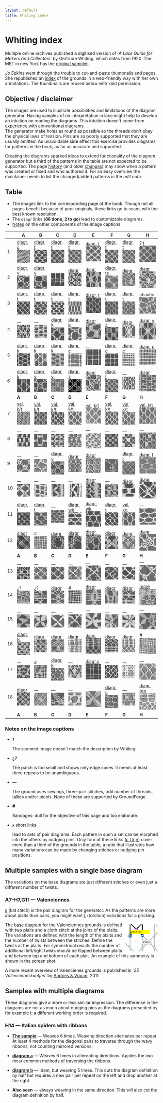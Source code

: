 ```yaml
---
layout: default
title: Whiting index
---
```


Whiting index
=============

Multiple online archives published a digitised version of
'_A Lace Guide for Makers and Collectors_' by Gertrude Whiting, which dates from 1920.
The MET in new York has the [original sampler].

*Jo Edkins* went through the trouble to cut-and-paste thumbnails and pages.
She republished an [index] of the grounds in a web-friendly way with her own annotations.
The thumbnails are reused below with kind permission.

[index]: http://www.gwydir.demon.co.uk/jo/lace/whiting/index.htm#picindex
[history]: https://github.com/d-bl/GroundForge/commits/master/docs/help/Whiting-Index.md
[changes]: https://github.com/d-bl/GroundForge/wiki/Whiting-Index/_history
[archive.org]: https://archive.org/details/laceguideformak00whit/page/234
[original sampler]: https://www.metmuseum.org/blogs/collection-insights/2018/gertrude-whiting-bobbin-lace-sampler

Objective / disclaimer
----------------------

The images are used to illustrate possibilities and limitations of the diagram generator.
Having samples of _an_ interpretation in lace might help to develop an intuition on reading the diagrams.
This intuition doesn't come from experience with conventional diagrams.  
The generator make holes as round as possible so the threads don't obey the physical laws of tension.
Pins are so poorly supported that they are usually omitted.
As unavoidable side effect this exercise provides diagrams for patterns in the book, as far as accurate and supported.

Creating the diagrams sparked ideas to extend functionality of the diagram generator
but a third of the patterns in the table are not expected to be supported.
The page [history] (and older [changes]) may show when a pattern was created or fixed and who authored it.
For an easy overview the maintainer needs to list the changed/added patterns in the _edit note_.

Table
-----

* The images link to the corresponding page of the book.
  Though not all pages benefit because of poor originals,
  these links go to scans with the best known resolution.
* The `diagr` links (**88 done, 2 to go**) lead to customizable diagrams.
* [Notes](#notes) on the other components of the image captions.

[c]: /GroundForge/sheet.html?patch=88%0A11;bricks&patch=66%0A22;bricks&patch=88%0A99%0A11%0A00;bricks&patch=66%0A11%0A88%0A22;bricks&patch=66%0A99%0A22%0A00;bricks
[t]: /GroundForge/sheet.html?patch=53%0A53%0A53%0A5-;bricks&patch=5663%0A5663;checker&patch=53%0A5-;bricks&patch=563%0A563%0A563;checker&patch=53%0A53;checker&patch=5632%0A5632;checker&patch5353%0A5353;bricks&patch=5-%0A-5;checker&patch=5353%0A5353%0A5-5-%0A-5-5;checker&patch=5632%0A56-2%0A5-5-%0A-535;checker&patch=53%0A5-%0A-5%0A5-;bricks&patch=44%0A77%0A44%0A77;bricks&patch=44%0A44%0A77%0A77;bricks&patch=66%0A88%0A66%0A11;bricks&patch=66%0A66%0A88%0A11;checker&patch=66%0A66%0A99%0A00;checker&patch=6;checker&patch=566-%0A66-5%0A6-56%0A-566;checker
[v]: /GroundForge/sheet.html?patch=5831%0A-4-7;bricks&patch=-437%0A34-7;bricks&patch=4830%0A--77;bricks
[k]: /GroundForge/sheet.html?patch=B-C-%0A---5%0AC-B-%0A-5--;checker&patch=5831%0A-4-7;checker&patch=68%0A-4;checker&patch=-4-7%0A5---%0A-C-B%0A3158;bricks&patch=5-O-E-%0A-E-5-O%0A5-O-E-;bricks
[wk]: /GroundForge/sheet.html?patch=6868%0A-4-4%0A2121%0A-7-7;checker&patch=L-O-L-O-%0A---5---5%0AH-E-H-E-%0A-5---5--;bricks
[ts]: /GroundForge/sheet.html?patch=5-5-%0A-5--%0AB-C-%0A-5-5;bricks&patch=5632%0A34-7;bricks&patch=256-%0A---5%0AC3B-;bricks&patch=4373%0A5-53;bricks
[z]: /GroundForge/sheet.html?patch=1483%0A8-48;bricks&patch=C-B-%0A-5--%0AB8D-%0A-4--;bricks&patch=-48-%0AB--2%0A8-B8;bricks&patch=-4--%0AB-C3%0A8-48;bricks

[A1]: https://d-bl.github.io/GroundForge/tiles.html?whiting=A1_P70&tile=88,11&patchWidth=5&patchHeight=5&a1=ct&b1=ct&a2=ct&b2=ct&shiftColsSE=2&shiftRowsSE=2&shiftColsSW=0&shiftRowsSW=2
[B1]: https://d-bl.github.io/GroundForge/tiles.html?whiting=B1_P94&tile=5-&a1=ctctpctct&patchWidth=5&patchHeight=5&shiftColsSE=1&shiftRowsSE=1&shiftColsSW=-1&shiftRowsSW=1
[C1]: https://d-bl.github.io/GroundForge/tiles.html?whiting=C1_P114&tile=5-&a1=ctpct&patchWidth=6&patchHeight=6&shiftColsSE=1&shiftRowsSE=1&shiftColsSW=-1&shiftRowsSW=1&footside=
[D1]: https://d-bl.github.io/GroundForge/tiles.html?whiting=D1_P134&tile=5-&a1=cttpctt&patchWidth=5&patchHeight=5&shiftColsSE=1&shiftRowsSE=1&shiftColsSW=-1&shiftRowsSW=1
[E1]: https://d-bl.github.io/GroundForge/tiles.html?whiting=E1_P155&tile=5-&a1=ctpcttt&patchWidth=5&patchHeight=5&shiftColsSE=1&shiftRowsSE=1&shiftColsSW=-1&shiftRowsSW=1
[F1]: https://d-bl.github.io/GroundForge/tiles.html?whiting=F1_P177&tile=5-&a1=cttpcttt&patchWidth=5&patchHeight=5&shiftColsSE=1&shiftRowsSE=1&shiftColsSW=-1&shiftRowsSW=1
[G1]: https://d-bl.github.io/GroundForge/tiles.html?whiting=G1_P198&patchWidth=5&patchHeight=5&a1=ctctptt&tile=5-&tileStitch=ctctptt&shiftColsSW=-1&shiftRowsSW=1&shiftColsSE=1&shiftRowsSE=1

[A2]: https://d-bl.github.io/GroundForge/tiles.html?whiting=A2_P71&tile=831,4-7,-5-&headside=d,-,c,-&footside=b,-,a,-&footsideStitch=ctctt&patchWidth=9&patchHeight=10&k1=lctctt&d1=ct&c1=ctct&b1=ct&a1=rctctt&d2=ctct&b2=ctct&k3=lctctt&c3=ctct&a3=rctctt&tileStitch=ctct&headsideStitch=ctctt&shiftColsSW=-2&shiftRowsSW=2&shiftColsSE=2&shiftRowsSE=2
[B2]: https://d-bl.github.io/GroundForge/tiles.html?whiting=B2_P95&patchWidth=9&patchHeight=10&k1=lctctt&d1=ctct&c1=ctct&b1=ctct&a1=rctctt&d2=ctct&b2=ctct&k3=lctctt&c3=ctct&a3=rctctt&footside=b,-,a,-&tile=831,4-7,-5-&headside=d,-,c,-&footsideStitch=ctctt&tileStitch=ctct&headsideStitch=ctctt&shiftColsSW=-2&shiftRowsSW=2&shiftColsSE=2&shiftRowsSE=2
[D2]: https://d-bl.github.io/GroundForge/tiles.html?whiting=D2_P135&patchWidth=16&patchHeight=15&c1=ctct&tile=--5--,-L-H-,L-5-H,-5-5-,b-5-c,-5-5-,,,&tileStitch=ct&shiftColsSW=0&shiftRowsSW=6&shiftColsSE=5&shiftRowsSE=3
[E2]: https://d-bl.github.io/GroundForge/tiles.html?whiting=E2_P156&patchWidth=13&patchHeight=12&e1=ctctttctc&a1=ctcctc&h2=ctc&g2=ctclll&f2=ctc&e2=ctc&d2=ctc&c2=ctcrrr&b2=ctc&h3=ctclll&g3=ctc&f3=ctc&d3=ctc&c3=ctc&b3=ctcrrr&a3=ctc&tile=5---5---,-CD632AB,5666-222&tileStitch=ctc&shiftColsSW=-4&shiftRowsSW=3&shiftColsSE=4&shiftRowsSE=3
[F2]: https://d-bl.github.io/GroundForge/tiles.html?whiting=F2_P178&patchWidth=11&patchHeight=13&b1=ctcctc&c2=ctcrrr&a2=ctclll&d3=ctc&b3=ctcttt&c4=ctc&a4=ctc&tile=-5--,B-C-,-5-5,5-5-&tileStitch=ctc&shiftColsSW=-2&shiftRowsSW=4&shiftColsSE=2&shiftRowsSE=4
[G2]: https://d-bl.github.io/GroundForge/tiles.html?whiting=G2_P199&patchWidth=14&patchHeight=13&f1=ctctt&a1=ctcctc&j2=ctc&i2=ctcll&h2=ctctt&g2=ctctt&f2=ctctt&e2=ctctt&d2=ctctt&c2=ctcrrr&b2=ctc&j3=ctcll&i3=ctctt&h3=ctctt&g3=ctcttl&f3=ctc&e3=ctcttr&d3=ctctt&c3=ctctt&b3=ctcrrr&a3=ctc&j4=ctctt&i4=ctctt&h4=ctcttl&g4=ctc&f4=ctc&e4=ctc&d4=ctcttr&c4=ctctt&b4=ctctt&a4=ctcttt&j5=ctctt&i5=ctcttl&h5=ctc&g5=ctc&e5=ctc&d5=ctc&c5=ctcttr&b5=ctctt&a5=ctctt&tile=5----5----,-CDD632AAB,5666632222,5666632222,56666-2222&tileStitch=ctct&shiftColsSW=-5&shiftRowsSW=5&shiftColsSE=5&shiftRowsSE=5
[H2]: https://d-bl.github.io/GroundForge/tiles.html?whiting=H2_P220&patchWidth=15&patchHeight=15&e1=cttctt&a1=ctcctc&h2=ctc&g2=ctc&f2=rrrcttcttl&e2=ctc&d2=lllcttcttr&c2=ctc&b2=ctc&h3=ctc&g3=rrrcttcttl&f3=ctc&e3=ctc&d3=ctc&c3=lllcttcttr&b3=ctc&a3=ctc&h4=rrrcttcttl&g4=ctc&f4=ctc&d4=ctc&c4=ctc&b4=lllcttcttr&a4=ctc&tile=5---5---,-CD632AB,56663222,5666-222&tileStitch=ctc&shiftColsSW=-4&shiftRowsSW=4&shiftColsSE=4&shiftRowsSE=4

[A3]: https://d-bl.github.io/GroundForge/tiles.html?whiting=A3_P73&patchWidth=7&patchHeight=6&a1=ctctctt&tile=5-&footsideStitch=ctctt&tileStitch=ctctpctctt&headsideStitch=ctctt&shiftColsSW=-1&shiftRowsSW=1&shiftColsSE=1&shiftRowsSE=1
[B3]: https://d-bl.github.io/GroundForge/tiles.html?whiting=B3_P96&patchWidth=6&patchHeight=6&a1=ctctctctt&tile=5-&footsideStitch=ctctt&tileStitch=ctctctctt&headsideStitch=ctctt&shiftColsSW=-1&shiftRowsSW=1&shiftColsSE=1&shiftRowsSE=1
[C3]: https://d-bl.github.io/GroundForge/tiles.html?whiting=C3_P117&patchWidth=7&patchHeight=6&a1=ctctpctctt&tile=5-&tileStitch=ctctpctctt&shiftColsSW=-1&shiftRowsSW=1&shiftColsSE=1&shiftRowsSE=1
[D3]: https://d-bl.github.io/GroundForge/tiles.html?whiting=D3_P136&patchWidth=7&patchHeight=6&a1=ctctctctctct&tile=5-&footsideStitch=ctctt&tileStitch=ctctpctctt&headsideStitch=ctctt&shiftColsSW=-1&shiftRowsSW=1&shiftColsSE=1&shiftRowsSE=1
[E3]: https://d-bl.github.io/GroundForge/tiles.html?whiting=E3_P157&patchWidth=5&patchHeight=6&b1=ctt&tile=-5&tileStitch=ctt&shiftColsSW=-1&shiftRowsSW=1&shiftColsSE=1&shiftRowsSE=1
[F3]: https://d-bl.github.io/GroundForge/tiles.html?whiting=F3_P179&patchWidth=6&patchHeight=6&a1=cttt&tile=5-&tileStitch=cttt&shiftColsSW=-1&shiftRowsSW=1&shiftColsSE=1&shiftRowsSE=1
[G3]: https://d-bl.github.io/GroundForge/tiles.html?whiting=G3_P200&patchWidth=6&patchHeight=6&a1=cttttt&tile=5-&tileStitch=cttttt&shiftColsSW=-1&shiftRowsSW=1&shiftColsSE=1&shiftRowsSE=1

[C4]: https://d-bl.github.io/GroundForge/tiles.html?whiting=C4_P118&patchWidth=11&patchHeight=10&b1=cttctt&c2=cttctt&a2=cttctt&tile=-5-,B-C&tileStitch=cttctt&shiftColsSW=-2&shiftRowsSW=2&shiftColsSE=2&shiftRowsSE=2
[D4]: https://d-bl.github.io/GroundForge/tiles.html?whiting=D4_P137&patchWidth=11&patchHeight=10&b1=cttcttt&c2=cttcttt&a2=cttcttt&tile=-5-,B-C&tileStitch=cttcttt&shiftColsSW=-2&shiftRowsSW=2&shiftColsSE=2&shiftRowsSE=2
[E4]: https://d-bl.github.io/GroundForge/tiles.html?whiting=E4_P158&patchWidth=12&patchHeight=15&b1=ctcctc&a2=ctc&c2=ctc&d2=ctcrr&f2=ctcll&a3=ctcll&b3=ctc&c3=ctcrr&e3=ctc&b4=ctctt&d4=ctc&e4=ctc&f4=ctc&a5=ctc&c5=ctc&d5=ctc&f5=ctc&tile=-5----,B-CD-A,256-5-,-5-535,5-56-2&footsideStitch=ctctt&tileStitch=ctc&headsideStitch=ctctt&shiftColsSW=-3&shiftRowsSW=5&shiftColsSE=3&shiftRowsSE=5
[F4]: https://d-bl.github.io/GroundForge/tiles.html?whiting=F4_P180&patchWidth=9&patchHeight=9&d1=ctc&c1=ctc&b1=ctc&a1=ctc&d2=ctc&c2=ctcllctc&a2=ctcrrctc&tile=1483,8-48&footsideStitch=ctctt&tileStitch=ctc&headsideStitch=ctctt&shiftColsSW=-2&shiftRowsSW=2&shiftColsSE=2&shiftRowsSE=2
[G4]: https://d-bl.github.io/GroundForge/tiles.html?whiting=G4_P201&patchWidth=40&patchHeight=19&i1=ctctt&f1=ctc&e1=ctc&d1=ctc&c1=ctc&a1=ctctt&g2=ctc&i3=ctc&f3=ctc&e3=ctc&d3=ctc&c3=ctcll&a3=ctctt&n4=ctctt&l4=ctctt&j4=ctctt&h4=ctctt&f4=ctt&d4=ctcll&c4=ctcll&b4=ctctt&g5=ctctt&c5=ctctt&n6=ctctt&j6=ctctt&m7=c&k7=ctc&j7=ctc&i7=ctctt&g7=ctctt&e7=ctctt&c7=ctctt&a7=ctctt&tile=5-m998-z5-----,------5-------,g-aaab-wd-----,-246-m-l-o-k-e,--5---5---y-w-,---w-y---b---c,h-g-5-n-l3h-e-,&footsideStitch=ctctt&tileStitch=ctc&headsideStitch=ctctt&shiftColsSW=-7&shiftRowsSW=7&shiftColsSE=7&shiftRowsSE=7
[H4]: https://d-bl.github.io/GroundForge/tiles.html?whiting=H4_P222&patchWidth=16&patchHeight=16&g1=ctc&f1=ctcrr&d1=ctcll&c1=ctc&a1=ctc&h2=ctc&e2=ctcttctc&b2=ctc&g3=ctcll&f3=ctc&d3=ctc&c3=ctcrr&a3=ctc&tile=5-25-56-,-5--5--5,5-C6-2B-&footsideStitch=ctctt&tileStitch=ctc&headsideStitch=ctctt&shiftColsSW=-4&shiftRowsSW=3&shiftColsSE=4&shiftRowsSE=3

[A5]: https://d-bl.github.io/GroundForge/tiles.html?whiting=A5_P75&patchWidth=11&patchHeight=10&b1=ctct&c2=ctct&a2=ctct&tile=-5-,B-C&tileStitch=ctct&shiftColsSW=-2&shiftRowsSW=2&shiftColsSE=2&shiftRowsSE=2
[B5]: https://d-bl.github.io/GroundForge/tiles.html?whiting=B5_P98&patchWidth=11&patchHeight=12&b1=ctct&c2=ctctll&a2=ctctrr&tile=-5-,B-C&tileStitch=ctct&shiftColsSW=-2&shiftRowsSW=2&shiftColsSE=2&shiftRowsSE=2
[C5]: https://d-bl.github.io/GroundForge/tiles.html?whiting=C5_P119&patchWidth=11&patchHeight=12&b1=ctc&c2=ctc&a2=ctc&tile=-5-,B-C&tileStitch=ctc&shiftColsSW=-2&shiftRowsSW=2&shiftColsSE=2&shiftRowsSE=2
[D5]: https://d-bl.github.io/GroundForge/tiles.html?whiting=H6_P137&patchWidth=4&patchHeight=5&a1=ctcttt&a2=ctcttt&tile=8,1&tileStitch=ctcttt&shiftColsSW=0&shiftRowsSW=2&shiftColsSE=1&shiftRowsSE=2
[F5]: https://d-bl.github.io/GroundForge/tiles.html?whiting=F5_P181&patchWidth=4&patchHeight=5&a1=ctctt&a2=ctctt&tile=8,1&tileStitch=ctctt&shiftColsSW=0&shiftRowsSW=2&shiftColsSE=1&shiftRowsSE=2
[G5]: https://d-bl.github.io/GroundForge/tiles.html?whiting=G5_P203&patchWidth=4&patchHeight=5&a1=ctct&a2=ctct&tile=8,1&tileStitch=ctct&shiftColsSW=0&shiftRowsSW=2&shiftColsSE=1&shiftRowsSE=2
[H5]: https://d-bl.github.io/GroundForge/tiles.html?whiting=H5_P224&patchWidth=4&patchHeight=5&a1=ctcr&a2=ctcl&tile=8,1&tileStitch=ctc&shiftColsSW=0&shiftRowsSW=2&shiftColsSE=1&shiftRowsSE=2

[A6]: https://d-bl.github.io/GroundForge/tiles.html?whiting=A6_P76&patchWidth=11&patchHeight=12&b1=ctct&c2=ctct&a2=ctct&tile=-5-,B-C&tileStitch=ctct&shiftColsSW=-2&shiftRowsSW=2&shiftColsSE=2&shiftRowsSE=2
[B6]: https://d-bl.github.io/GroundForge/tiles.html?whiting=B6_P99&patchWidth=9&patchHeight=10&k1=ctctt&d1=cttctt&c1=cttctt&b1=cttctt&a1=ctctt&d2=cttctt&b2=cttctt&k3=ctctt&c3=cttctt&a3=ctctt&footside=b,-,a,-&tile=831,4-7,-5-&headside=d,-,c,-&footsideStitch=ctctt&tileStitch=cttctt&headsideStitch=ctctt&shiftColsSW=-2&shiftRowsSW=2&shiftColsSE=2&shiftRowsSE=2
[C6]: https://d-bl.github.io/GroundForge/tiles.html?whiting=C6_P120&patchWidth=9&patchHeight=10&k1=ctctr&d1=ct&c1=ctct&b1=ct&a1=ctctl&d2=ct&b2=ct&k3=ctctr&c3=ctct&a3=ctctl&footside=b,-,a,-&tile=831,4-7,-5-&headside=d,-,c,-&footsideStitch=ctctl&tileStitch=ct&headsideStitch=ctctr&shiftColsSW=-2&shiftRowsSW=2&shiftColsSE=2&shiftRowsSE=2
[D6]: https://d-bl.github.io/GroundForge/tiles.html?whiting=D6_P139&patchWidth=9&patchHeight=9&c1=ct&b1=ctct&a1=ct&c2=ctct&b2=ct&a2=ctct&b3=ctct&tile=831,117,178&tileStitch=ctct&shiftColsSW=-2&shiftRowsSW=2&shiftColsSE=2&shiftRowsSE=2
[E6]: https://d-bl.github.io/GroundForge/tiles.html?whiting=E6_P160&patchWidth=10&patchHeight=10&d1=ctct&c1=ct&b1=ctct&a1=ct&c2=ctct&b2=ct&a2=ctct&tile=8317,1178&tileStitch=ctct&shiftColsSW=-5&shiftRowsSW=1&shiftColsSE=3&shiftRowsSE=1
[F6]: https://d-bl.github.io/GroundForge/tiles.html?whiting=F6_P182&patchWidth=6&patchHeight=7&h1=tctct&b1=cttct&a2=tctct&footside=-,B&tile=5-&headside=C,-&footsideStitch=tctct&tileStitch=cttct&headsideStitch=tctct&shiftColsSW=-1&shiftRowsSW=1&shiftColsSE=1&shiftRowsSE=1
[H6]: https://d-bl.github.io/GroundForge/tiles.html?whiting=H6_P225&patchWidth=11&patchHeight=12&c1=ctct&a1=ctct&d2=ctctctct&tile=B-C-,---5&footsideStitch=tctct&tileStitch=ctct&headsideStitch=tctct&shiftColsSW=-2&shiftRowsSW=2&shiftColsSE=2&shiftRowsSE=2

[C9]: https://d-bl.github.io/GroundForge/tiles.html?whiting=C9_P123&patchWidth=9&patchHeight=10&k1=ctctt&d1=ctcttt&c1=ctcttt&b1=ctcttt&a1=ctctt&d2=ctcttt&b2=ctcttt&k3=ctctt&c3=ctcttt&a3=ctctt&footside=b,-,a,-&tile=831,4-7,-5-&headside=d,-,c,-&footsideStitch=ctctt&tileStitch=ctcttt&headsideStitch=ctctt&shiftColsSW=-2&shiftRowsSW=2&shiftColsSE=2&shiftRowsSE=2
[D9]: https://d-bl.github.io/GroundForge/tiles.html?whiting=D9_P142&patchWidth=7&patchHeight=7&a1=ctctt&b2=ctt&tile=5-,-5&footsideStitch=ctctt&tileStitch=ctct&headsideStitch=ctctt&shiftColsSW=0&shiftRowsSW=2&shiftColsSE=2&shiftRowsSE=2
[E9]: https://d-bl.github.io/GroundForge/tiles.html?whiting=E9_P163&patchWidth=12&patchHeight=20&a1=cttt&b1=cttt&a2=cttt&tile=12,7-&footsideStitch=ctctt&tileStitch=cttt&headsideStitch=ctctt&shiftColsSW=0&shiftRowsSW=2&shiftColsSE=2&shiftRowsSE=2
[G9]: https://d-bl.github.io/GroundForge/tiles.html?whiting=G9_P229&patchWidth=5&patchHeight=5&a1=ctctttt&tile=5-&tileStitch=ctctttt&shiftColsSW=-1&shiftRowsSW=1&shiftColsSE=1&shiftRowsSE=1
[H9]: https://d-bl.github.io/GroundForge/tiles.html?whiting=H9_P229&patchWidth=7&patchHeight=7&a1=ctcttptctcttt&tile=5-&tileStitch=ctcttptctcttt&shiftColsSW=-1&shiftRowsSW=1&shiftColsSE=1&shiftRowsSE=1

[E10]: https://d-bl.github.io/GroundForge/tiles.html?whiting=E10_P164&patchWidth=12&patchHeight=12&e1=ctctct&c1=ctc&b1=ctc&a1=ctc&f2=rrctctr&c2=ctcrrrctc&b2=ctc&a2=ctc&e3=ctctcrl&b3=ctc&a3=ctclllctc&d4=llctctl&c4=ctc&b4=ctc&tile=A14-C-,788--2,14--B-,-7D6--&footsideStitch=ctctt&tileStitch=ctc&headsideStitch=ctctt&shiftColsSW=0&shiftRowsSW=4&shiftColsSE=6&shiftRowsSE=1
[G10]: https://d-bl.github.io/GroundForge/tiles.html?whiting=G10_P208&patchWidth=10&patchHeight=16&b1=ctc&c2=ctcrrrctc&b2=ctc&a2=ctclllctc&b3=ctc&c4=ctcrrrctc&b4=ctc&a4=ctclllctc&b5=ctc&c6=ctc&a6=ctc&d7=ctc&d8=ctc&c8=ctclllctc&a8=ctcrrrctc&tile=-4--,B8D-,-4--,B8D-,-4--,B-C-,---5,D-B8&footsideStitch=ctctt&tileStitch=ctc&headsideStitch=ctctt&shiftColsSW=-2&shiftRowsSW=8&shiftColsSE=2&shiftRowsSE=8
[H10]: https://d-bl.github.io/GroundForge/tiles.html?whiting=H10_P230&patchWidth=14&patchHeight=11&f1=ctctll&b1=ctctrr&a1=ctctctct&f2=ctctl&e2=ctct&c2=ctct&b2=ctctr&e3=ctct&d3=ctct&c3=ctct&a3=ctctt&f4=ctctt&d4=ctctctct&b4=ctctt&e5=ctct&d5=ctct&c5=ctct&a5=ctctt&f6=ctct&e6=ctcttl&c6=ctcttr&b6=ctct&tile=54---7,-79-04,5-158-,-5-5-5,5-535-,-24-76&footsideStitch=ctctt&tileStitch=ctct&headsideStitch=ctctt&shiftColsSW=0&shiftRowsSW=6&shiftColsSE=6&shiftRowsSE=6

[A11]: https://d-bl.github.io/GroundForge/tiles.html?whiting=A11_P83&patchWidth=5&patchHeight=5&a1=ctpctpctt&tile=5-&footsideStitch=ctctt&tileStitch=ctct&headsideStitch=ctctt&shiftColsSW=-1&shiftRowsSW=1&shiftColsSE=1&shiftRowsSE=1
[B11]: https://d-bl.github.io/GroundForge/tiles.html?whiting=B11_P104&patchWidth=5&patchHeight=5&a1=ctpctpctt&tile=5-&footsideStitch=ctctt&tileStitch=ctct&headsideStitch=ctctt&shiftColsSW=-1&shiftRowsSW=1&shiftColsSE=1&shiftRowsSE=1
[D11]: https://d-bl.github.io/GroundForge/tiles.html?whiting=D11_P144&patchWidth=12&patchHeight=12&c1=ctctt&a1=ctctt&d2=ctctt&c3=ctctt&a3=ctctt&b4=ctctt&tile=L-O-,---5,H-E-,-5--&tileStitch=ctctt&shiftColsSW=0&shiftRowsSW=4&shiftColsSE=4&shiftRowsSE=4
[E11]: https://d-bl.github.io/GroundForge/tiles.html?whiting=E11_P166&patchWidth=12&patchHeight=12&c1=ctctt&a1=ctctt&d2=ctctctctt&c3=ctctt&a3=ctctt&b4=ctctctctt&tile=L-O-,---5,H-E-,-5--&tileStitch=ctctt&shiftColsSW=0&shiftRowsSW=4&shiftColsSE=4&shiftRowsSE=4
[F11]: https://d-bl.github.io/GroundForge/tiles.html?whiting=F11_P189&patchWidth=8&patchHeight=9&j1=tctct&b1=ctctctctctt&c2=ctctt&a2=tctct&footside=-,B&tile=5-,-5&headside=C,-&footsideStitch=tctct&tileStitch=ctctt&headsideStitch=tctct&shiftColsSW=0&shiftRowsSW=2&shiftColsSE=2&shiftRowsSE=2

[A12]: https://d-bl.github.io/GroundForge/tiles.html?whiting=A12_P84&patchWidth=10&patchHeight=9&e1=ctclll&c1=ctc&a1=ctcrrr&f2=ctcttt&d2=ctc&b2=ctc&e3=ctcrrr&c3=ctc&a3=ctclll&tile=5-5-5-,-5-5-5,5-5-5-&tileStitch=ctc&shiftColsSW=-3&shiftRowsSW=3&shiftColsSE=3&shiftRowsSE=3
[C12]: https://d-bl.github.io/GroundForge/tiles.html?whiting=C12_P126&patchWidth=28&patchHeight=20&m1=cttct&k1=ct&i1=ctlct&c1=ctrct&a1=ct&j2=ctrct&h2=ct&f2=cttct&d2=ct&b2=ctlct&g3=ct&e3=ct&h4=cttct&d4=cttct&g5=ct&e5=ct&tile=o-o-----e-e-5-,-5-o-k-e-5----,--w-5-5-y-----,---5---5------,--y-c-b-w-----&footsideStitch=ctctt&tileStitch=ct&headsideStitch=ctctt&shiftColsSW=-7&shiftRowsSW=5&shiftColsSE=7&shiftRowsSE=5
[D12]: https://d-bl.github.io/GroundForge/tiles.html?whiting=D12_P145&patchWidth=20&patchHeight=20&e1=ctrct&c1=ct&j2=ct&d2=ct&b2=ct&i3=ctlct&a3=ct&j4=ct&i4=ctlct&e4=ctrct&d4=ct&b4=cttct&j5=ctrct&i5=ct&g5=cttct&e5=ct&d5=ctlct&tile=--5-m---x-,-g-5x----g,o-------b-,-c-nd---1e,---48-k-17,&footsideStitch=ctctt&tileStitch=ct&headsideStitch=ctctt&shiftColsSW=-5&shiftRowsSW=5&shiftColsSE=5&shiftRowsSE=5
[E12]: https://d-bl.github.io/GroundForge/tiles.html?whiting=E12_?P167&patchWidth=20&patchHeight=20&h1=ct&c1=ctctt&a1=ctctt&i2=ctrct&h2=ct&g2=ct&f2=ct&e2=ctlct&h3=ct&g3=ct&f3=ct&b3=ctctt&i4=ctrct&h4=ct&g4=ct&f4=ct&e4=ctlct&f5=ct&c5=ctct&a5=ctct&j6=ctrct&i6=ct&h6=ct&g6=ctct&f6=ct&e6=ct&d6=ctlct&i7=ct&e7=ct&j8=ct&i8=ct&h8=ctlct&f8=ctrct&e8=ct&d8=ct&c8=ctlct&a8=ctrct&j9=ct&d9=ct&j10=ct&i10=ctlct&e10=ctrct&d10=ct&c10=ct&b10=ctct&a10=ct&tile=7-4----7--,x-xwaaa1cy,-5-x-788-x,y-wxa111cx,7-4--7----,x-x2a1cdd6,x-x-7---4-,8-1a1c-b8d,---7-x-x-4,d3a1cx-xb8&footsideStitch=ctctt&tileStitch=ct&headsideStitch=ctctt&shiftColsSW=-5&shiftRowsSW=10&shiftColsSE=5&shiftRowsSE=10
[F12]: https://d-bl.github.io/GroundForge/tiles.html?whiting=F12_P190&patchWidth=16&patchHeight=16&f1=ctc&d1=tctct&b1=ctc&g2=ctctctc&e2=tctct&c2=tctct&a2=ctctctc&f3=ctc&d3=tctct&b3=ctc&g4=ctcrrctc&f4=ctc&e4=ctcllctc&c4=ctcrrctc&b4=ctc&a4=ctcllctc&tile=-4-5-7--,b-5-5-c-,-5-5-5--,a15-58d-&footsideStitch=ctctt&tileStitch=ctc&headsideStitch=ctctt&shiftColsSW=-4&shiftRowsSW=4&shiftColsSE=4&shiftRowsSE=4
[G12]: https://d-bl.github.io/GroundForge/tiles.html?whiting=G12_P210&patchWidth=10&patchHeight=9&e1=ctcll&c1=ctcctc&a1=ctcrr&f2=ctcctctt&d2=ctc&b2=ctc&e3=ctcrr&c3=ctc&a3=ctcll&tile=5-5-5-,-5-5-5,5-5-5-&footsideStitch=ctctt&tileStitch=ctc&headsideStitch=ctctt&shiftColsSW=-3&shiftRowsSW=3&shiftColsSE=3&shiftRowsSE=3
[H12]: https://d-bl.github.io/GroundForge/tiles.html?whiting=H12_P232&patchWidth=18&patchHeight=18&k1=ctct&j1=ct&i1=ct&g1=ctctctctct&e1=ctct&d1=ct&c1=ctct&a1=ctctctctct&l2=ctct&k2=ct&j2=ct&i2=ct&h2=ctct&k3=ct&j3=ct&i3=ct&d3=ctctctctct&l4=ct&k4=ct&j4=ct&i4=ct&h4=ctct&tile=e-114-o-jaf-,--x----58886,---c----114-,----w--b888d&footsideStitch=ctctt&tileStitch=ct&headsideStitch=ctctt&shiftColsSW=-6&shiftRowsSW=4&shiftColsSE=6&shiftRowsSE=4

[C14]: https://d-bl.github.io/GroundForge/tiles.html?whiting=C14_P129&patchWidth=12&patchHeight=21&d1=ctctt&b1=ctctt&c2=ctctt&a2=ctctt&d3=ctctt&b3=ctc&c4=ctc&a4=ctc&b5=ctc&c6=ctcrr&a6=ctcll&d7=ctctt&c8=ctc&a8=ctc&b9=ctc&c10=ctcrr&a10=ctcll&tile=-5-5,5-5-,-5-5,5-5-,-5--,B-C-,---5,C-B-,-5--,B-C-&footsideStitch=ctctt&tileStitch=ctctt&headsideStitch=ctctt&shiftColsSW=-2&shiftRowsSW=10&shiftColsSE=2&shiftRowsSE=10
[E14]: https://d-bl.github.io/GroundForge/tiles.html?whiting=E14_P171&patchWidth=17&patchHeight=19&d1=ctcr&c1=ctc&b1=ctcl&c2=ctct&f3=ctct&e4=ctct&a4=ctcT&f5=ctct&c6=ctc&d7=ctc&c7=ctc&b7=ctc&e8=ctcr&d8=ctc&b8=ctcr&a8=ctc&e9=ctc&d9=ctcl&b9=ctc&a9=ctcl&e10=ctcr&d10=ctc&b10=ctcr&a10=ctc&e11=ctc&d11=ctcl&b11=ctc&a11=ctcl&tile=-256--,Y-5-W-,-Y-W-5,5---5-,-W-Y-5,W-5-Y-,-535--,L6-O9-,1F-1F-,M8-M8-,1F-1F-,&footsideStitch=ctctt&tileStitch=ctc&headsideStitch=ctctt&shiftColsSW=0&shiftRowsSW=11&shiftColsSE=6&shiftRowsSE=11
[F14]: https://d-bl.github.io/GroundForge/tiles.html?whiting=F14_P193&patchWidth=16&patchHeight=24&d10=tctct&d12=tctct&d14=tctct&tile=-XX-XX-5,C-X-X-B-,-C---B-5,5-C-B-5-,-5X-X5-5,5XX-XX5-,-XX-XX-5,C-----B-,-CD-AB--,A11588D-,-78-14--,A11588D-,-78-14--,A11588D-&tileStitch=ctc&shiftColsSW=0&shiftRowsSW=14&shiftColsSE=8&shiftRowsSE=14
[G14]: https://d-bl.github.io/GroundForge/tiles.html?whiting=G14_P212&patchWidth=7&patchHeight=12&a1=ctc&b2=ctc&a2=ctcll&b3=ctcrr&a3=ctc&a4=ctctt&tile=5-,12,88,4-&tileStitch=ctc&shiftColsSW=-1&shiftRowsSW=4&shiftColsSE=1&shiftRowsSE=4
[H14a]: https://d-bl.github.io/GroundForge/tiles.html?whiting=H14_P235&patchWidth=25&patchHeight=22&m1=rctctpctct&l1=lctctpctct&i1=ctc&h1=ctcl&f1=ctc&e1=ctcl&c1=ctc&b1=ctc&a1=ctclllctc&j2=ctcrrrctc&i2=ctc&h2=ctc&f2=ctcr&e2=ctc&c2=ctcr&b2=ctc&l3=ctctpctc&i3=ctc&h3=ctcl&f3=ctc&e3=ctcl&c3=ctc&b3=ctc&a3=ctclllctc&j4=ctcrrrctc&i4=ctc&h4=ctc&f4=ctcr&e4=ctc&c4=ctcr&b4=ctc&i5=ctc&h5=ctcl&f5=ctc&e5=ctcl&c5=ctc&b5=ctc&a5=ctc&j6=ctc&i6=ctc&h6=ctc&e6=ctctpctct&d6=ctc&c6=ctc&b6=ctc&a6=ctc&m7=ctc&l7=ctcl&j7=ctc&i7=ctc&h7=ctclllctc&c7=ctc&b7=ctc&a7=ctcl&m8=ctcr&l8=ctc&j8=ctcr&i8=ctc&f8=rctctpctct&e8=lctctpctct&c8=ctcrrrctc&b8=ctc&a8=ctc&m9=ctc&l9=ctcl&j9=ctc&i9=ctc&h9=ctclllctc&b9=ctc&a9=ctcl&m10=ctcr&l10=ctc&j10=ctcr&i10=ctc&e10=ctctpctc&c10=ctcrrrctc&b10=ctc&a10=ctc&m11=ctc&l11=ctcl&j11=ctc&i11=ctc&h11=ctclllctc&b11=ctc&a11=ctcl&m12=ctcr&l12=ctc&j12=ctcr&i12=ctc&c12=ctc&b12=ctc&a12=ctc&n13=ctc&l13=ctctpctct&j13=ctc&i13=ctc&h13=ctc&c13=ctc&b13=ctc&a13=ctc&j14=ctcrrrctc&i14=ctc&h14=ctc&f14=ctcr&e14=ctc&c14=ctcr&b14=ctc&a14=ctc&tile=11f-1F-14--c4-,-78-M8-M8dyxxw,a1F-1F-14-x4-x,-78-M8-M8dxxwx,a1F-1F-14-xxxx,79994--11b-xx-,114x-wy11f-1F-,m88-c4--78-M8-,14-yxxwa1f-1f-,m8dx4-x-78-m8-,14-xxwxa1f-1f-,m8dxxxx-78-m8-,004-xx-c88-4-0,788-m8-m88w-wx&footsideStitch=ctctt&tileStitch=ctc&headsideStitch=ctctt&shiftColsSW=0&shiftRowsSW=14&shiftColsSE=14&shiftRowsSE=14
[H14b]: https://d-bl.github.io/GroundForge/tiles.html?whiting=H14_P235&patchWidth=26&patchHeight=25&f1=ctc&e1=ctcl&c1=ctc&b1=ctc&a1=ctclllctc&f2=ctcr&e2=ctc&c2=ctcr&b2=ctc&f3=ctc&e3=ctcl&c3=ctc&b3=ctc&a3=ctclllctc&f4=ctcr&e4=ctc&c4=ctcr&b4=ctc&e5=tctctpctct&c5=ctc&b5=ctc&a5=ctc&f6=rctctpctct&c6=ctcrrrctc&b6=ctc&a6=ctc&e7=rctctpctct&b7=ctc&a7=ctcl&c8=ctcrrrctc&b8=ctc&a8=ctc&f9=ctctpctct&b9=ctc&a9=ctcl&d10=ctc&c10=ctc&b10=ctc&a10=ctc&c11=ctc&b11=ctc&a11=ctc&g12=ctcr&f12=ctc&d12=ctcr&c12=ctc&b12=ctc&tile=11f-1F--,-78-M8--,a1F-1F--,-78-M8--,d88-4---,m88w-2y-,14--cxw-,M8Dyxxx-,14-x-7x-,M8d8-xww,114--xxx,-78d-m8-&tileStitch=ctc&shiftColsSW=1&shiftRowsSW=12&shiftColsSE=8&shiftRowsSE=6

[A16]: https://d-bl.github.io/GroundForge/tiles.html?whiting=A16_P90&patchWidth=11&patchHeight=13&b1=ctcctc&c2=ctcr&a2=ctcl&d3=ctc&b3=ctct&c4=ctc&a4=ctc&tile=-5--,B-C-,-5-5,5-5-&tileStitch=ctc&shiftColsSW=-2&shiftRowsSW=4&shiftColsSE=2&shiftRowsSE=4
[B16]: https://d-bl.github.io/GroundForge/tiles.html?whiting=B16_P110&patchWidth=11&patchHeight=17&b1=ctcctc&c2=ctcr&a2=ctcl&d3=ctct&b3=ctct&c4=ctct&a4=ctct&d5=ctct&b5=ctc&c6=ctc&a6=ctc&tile=-5--,B-C-,-5-5,5-5-,-5-5,5-5-,&tileStitch=ctct&shiftColsSW=0&shiftRowsSW=6&shiftColsSE=4&shiftRowsSE=6
[C16]: https://d-bl.github.io/GroundForge/tiles.html?whiting=C16_P131&patchWidth=13&patchHeight=16&e1=ctct&c1=ctc&a1=ctct&f2=ctct&d2=ctc&c2=ctc&b2=ctc&e3=ctc&d3=ctc&b3=ctc&a3=ctc&c4=ctcctc&e5=ctcr&d5=ctc&b5=ctc&a5=ctcl&f6=ctct&d6=ctcr&c6=ctc&b6=ctcl&e7=ctct&c7=ctct&a7=ctct&f8=ctct&d8=ctct&b8=ctct&tile=5-5-5-,-535-5,56-25-,--5---,AB-CD-,-256-5,5-5-5-,-5-5-5&tileStitch=ctc&shiftColsSW=0&shiftRowsSW=8&shiftColsSE=6&shiftRowsSE=8
[D16]: https://d-bl.github.io/GroundForge/tiles.html?whiting=D16_P150&patchWidth=9&patchHeight=12&b1=ctc&c2=ctc&a2=ctcll&c3=ctcrr&a3=ctc&c4=ctc&a4=ctcll&c5=ctcrr&a5=ctc&tile=-5-,E-2,8-M,F-1,8-M&tileStitch=ctc&shiftColsSW=0&shiftRowsSW=5&shiftColsSE=3&shiftRowsSE=5
[E16]: https://d-bl.github.io/GroundForge/tiles.html?whiting=E16_P174&patchWidth=11&patchHeight=12&f1=ctc&d1=ctc&b1=ctct&f2=ctcll&e2=ctc&c2=ctcll&a2=ctc&f3=ctc&e3=ctcrr&c3=ctc&b3=ctcrr&f4=ctcll&e4=ctc&c4=ctcll&b4=ctc&f5=ctc&d5=ctcrr&c5=ctc&b5=ctcrr&e6=ctct&c6=ctct&a6=ctct&tile=-5-L-H,H-E-21,-O8-M8,-1F-1F,-M86-M,5-4-K-&tileStitch=ctc&shiftColsSW=0&shiftRowsSW=6&shiftColsSE=6&shiftRowsSE=6
[F16]: https://d-bl.github.io/GroundForge/tiles.html?whiting=F16_P195&patchWidth=8&patchHeight=14&a1=ctct&b2=ctct&a3=ctc&b4=ctc&a4=ctcll&b5=ctc&a5=ctcrr&b6=ctcll&a6=ctc&b7=ctcrr&a7=ctc&a8=ctct&tile=5-,-5,5-,12,99,11,66,4-&tileStitch=ctc&shiftColsSW=-1&shiftRowsSW=8&shiftColsSE=1&shiftRowsSE=8
[G16]: https://d-bl.github.io/GroundForge/tiles.html?whiting=G16_P214&patchWidth=6&patchHeight=12&a1=ctct&b2=ctct&a3=ctc&b4=ctc&a4=ctcll&b5=ctcrr&a5=ctc&a6=ctct&tile=5-,-5,5-,12,88,4-&tileStitch=ctc&shiftColsSW=-1&shiftRowsSW=6&shiftColsSE=1&shiftRowsSE=6

[C17]: https://d-bl.github.io/GroundForge/tiles.html?whiting=C17_P132&patchWidth=12&patchHeight=12&c1=ctctttt&a1=ctctttt&d2=ctctttt&c3=ctctttt&a3=ctctttt&b4=ctctttt&tile=L-O-,---5,H-E-,-5--&tileStitch=ctctttt&shiftColsSW=0&shiftRowsSW=4&shiftColsSE=4&shiftRowsSE=4
[E17]: https://d-bl.github.io/GroundForge/tiles.html?whiting=C17_P175&patchWidth=7&patchHeight=8&b1=ctctrrr&a1=lllctct&b2=ctctrrr&a2=ctctttt&tile=88,11&tileStitch=ctct&shiftColsSW=0&shiftRowsSW=2&shiftColsSE=2&shiftRowsSE=2

[A18]: https://d-bl.github.io/GroundForge/tiles.html?whiting=A18_P93&patchWidth=8&patchHeight=9&c1=ctcrr&a1=ctcll&d2=ctc&b2=ctctt&tile=5-5-,-5-5&tileStitch=ctctt&shiftColsSW=-2&shiftRowsSW=2&shiftColsSE=2&shiftRowsSE=2
[F18]: https://d-bl.github.io/GroundForge/tiles.html?whiting=FF18_P197&patchWidth=6&patchHeight=6&b1=cttctt&a1=cttctt&b2=cttctt&a2=cttctt&tile=88,11&tileStitch=cttctt&shiftColsSW=0&shiftRowsSW=2&shiftColsSE=2&shiftRowsSE=2
[H18a]: https://d-bl.github.io/GroundForge/tiles.html?whiting=H18_P241&patchWidth=7&patchHeight=6&b1=ctcrrrr&a1=ctc&b2=ctc&a2=ctcllll&tile=88,11&tileStitch=ctc&shiftColsSW=0&shiftRowsSW=2&shiftColsSE=2&shiftRowsSE=2
[H18b]: https://d-bl.github.io/GroundForge/tiles.html?whiting=H18_P241&patchWidth=9&patchHeight=14&b1=ctcttt&c2=ctcttt&a2=ctcttt&b3=ctcttt&c4=ctctll&a4=ctctrr&b5=ctcttt&tile=-5-,5-5,-5-,B-C,-5-,Y-W,&tileStitch=ctcttt&shiftColsSW=-3&shiftRowsSW=3&shiftColsSE=3&shiftRowsSE=3

|     | A | B | C | D | E | F | G | H |
|-----|---|---|---|---|---|---|---|---|
|  1  | [diagr][A1], [c][c] [![](w/page70a.gif)][P70] | [diagr][B1], [t][t] [![](w/page94a.gif)][P94] | [diagr][C1], [t][t] [![](w/page114a.gif)][P114] | [diagr][D1], [t][t] [![](w/page134a.gif)][P134] | [diagr][E1], [t][t] [![](w/page155a.gif)][P155] | [diagr][F1], [t][t] [![](w/page177a.gif)][P177] | [diagr][G1], [t][t] [![](w/page198a.gif)][P198] | ? [t][t]<br>[![](w/page219a.gif)][P219] |
|  2  | [diagr][A2], [v][v] [![](w/page71a.gif)][P71] | [diagr][B2], [v][v] [![](w/page95a.gif)][P95] | &nbsp; [![](w/page115a.gif)][P115] |  [diagr][D2] [![](w/page135a.gif)][P135] | [diagr][E2] [![](w/page156a.gif)][P156] | [diagr][F2], [ts][ts] [![](w/page178a.gif)][P178] | [diagr][G2] [![](w/page199a.gif)][P199] | [diagr][H2] [![](w/page220a.gif)][P220] |
|  3  | [diagr][A3], [t][t] [![](w/page73a.gif)][P73] | [diagr][B3], [t][t] [![](w/page96a.gif)][P96] | [diagr][C3], [t][t] [![](w/page117a.gif)][P117] | [diagr][D3], [t][t]  [![](w/page136a.gif)][P136] | [diagr][E3], [t][t] [![](w/page157a.gif)][P157] | [diagr][F3], [t][t] [![](w/page179a.gif)][P179] | [diagr][G3], [t][t] [![](w/page200a.gif)][P200] | chaotic [![](w/page221a.gif)][P221] |
|  4  | &mdash; [![](w/page74a.gif)][P74] | &mdash; [![](w/page97a.gif)][P97] | [diagr][C4], [k][k] [![](w/page118a.gif)][P118] | [diagr][D4], [k][k] [![](w/page137a.gif)][P137] | [diagr][E4] [![](w/page158a.gif)][P158] | [diagr][F4],  [z][z] [![](w/page180a.gif)][P180] | [diagr][G4] [![](w/page201a.gif)][P201] | [diagr][H4], [v][v] [![](w/page222a.gif)][P222] |
|  5  | [diagr][A5], [k][k] [![](w/page75a.gif)][P75] | [diagr][B5], [k][k] [![](w/page98a.gif)][P98] | [diagr][C5], [k][k] [![](w/page119a.gif)][P119] | [diagr][D5], [c][c] [![](w/page138a.gif)][P138] | &mdash; [![](w/page159a.gif)][P159] | [diagr][F5], [c][c] [![](w/page181a.gif)][P181] | [diagr][G5], [c][c] [![](w/page203a.gif)][P203] | [diagr][H5], [c][c] [![](w/page224a.gif)][P224] |
|  6  | [diagr][A6], [k][k] [![](w/page76a.gif)][P76] | [diagr][B6], [v][v] [![](w/page99a.gif)][P99] | [diagr][C6], [v][v] [![](w/page120a.gif)][P120] | [diagr][D6], [z][z] [![](w/page139a.gif)][P139] | [diagr][E6] [![](w/page160a.gif)][P160] | [diagr][F6], [t][t] [![](w/page182a.gif)][P182] | &mdash; [![](w/page204a.gif)][P204] | [diagr][H6] [![](w/page225a.gif)][P225] |
|     | **A** | **B** | **C** | **D** | **E** | **F** | **G** | **H** |
|  7  | [val](#val), [k][k]/[t][t]  [![](w/page77a.gif)][P77] | [val](#val), [k][k]/[t][t] [![](w/page100a.gif)][P100] | [val](#val), [k][k]/[t][t] [![](w/page121a.gif)][P121] | [val](#val), [k][k]/[t][t] [![](w/page140a.gif)][P140] | [val](#val), [k][k]/[t][t] [![](w/page161a.gif)][P161] | [val](#val), [k][k]/[t][t] [![](w/page183a.gif)][P183] | [val](#val), [k][k]/[t][t] [![](w/page205a.gif)][P205] | [val](#val), [k][k]/[t][t] [![](w/page226a.gif)][P226] |
|  8  | &mdash; [![](w/page79a.gif)][P79] | &mdash; [![](w/page101a.gif)][P101] | &mdash; [![](w/page122a.gif)][P122] | &mdash; [![](w/page141a.gif)][P141] | &mdash; [![](w/page162a.gif)][P162] | &mdash; [![](w/page184a.gif)][P184] | &mdash; [![](w/page206a.gif)][P206] | &mdash;<br> [![](w/page227a.gif)][P227] |
|  9  | &mdash; [![](w/page80a.gif)][P80] | &mdash; [![](w/page102a.gif)][P102] | [diagr][C9], [v][v] [![](w/page123a.gif)][P123] | [diagr][D9] [![](w/page142a.gif)][P142] | [diagr][E9] [![](w/page163a.gif)][P163] | &nbsp; [![](w/page185a.gif)][P185] | [diagr][G9], [t][t] [![](w/page207a.gif)][P207] | [diagr][H9], [t][t] [![](w/page229a.gif)][P229] |
|  10 | &mdash; [![](w/page82a.gif)][P82] | &mdash; [![](w/page103a.gif)][P103] | &mdash; [![](w/page124a.gif)][P124] | &mdash; [![](w/page143a.gif)][P143] | [diagr][E10] [![](w/page164a.gif)][P164] | &mdash; [![](w/page187a.gif)][P187] | [diagr][G10], [![](w/page208a.gif)][P208] | [diagr][H10] [![](w/page230a.gif)][P230] |
|  11 | [diagr][A11], [t][t] [![](w/page83a.gif)][P83] | [diagr][B11], [t][t] [![](w/page104a.gif)][P104] | &mdash; [![](w/page125a.gif)][P125] | [diagr][D11], [wk][wk] [![](w/page144a.gif)][P144] | [diagr][E11], [wk][wk] [![](w/page166a.gif)][P166] | [diagr][F11], [t][t] [![](w/page189a.gif)][P189] | [val](#val), [k][k]/[t][t] [![](w/page209a.gif)][P209] | &mdash;<br> [![](w/page231a.gif)][P231] |
|  12 | [diagr][A12] [![](w/page84a.gif)][P84] | # [![](w/page105a.gif)][P105] | [diagr][C12] [![](w/page126a.gif)][P126] | [diagr][D12] [![](w/page145a.gif)][P145] | [diagr][E12] [![](w/page167a.gif)][P167] | [diagr][F12] [![](w/page190a.gif)][P190] | [diagr][G12] [![](w/page210a.gif)][P210] | [diagr][H12] [![](w/page232a.gif)][P232] |
|     | **A** | **B** | **C** | **D** | **E** | **F** | **G** | **H** |
|  13 | &mdash; [![](w/page85a.gif)][P85] | &mdash; [![](w/page106a.gif)][P106] | &mdash; [![](w/page128a.gif)][P128] | &mdash; [![](w/page147a.gif)][P147] | &mdash; [![](w/page169a.gif)][P169] | &mdash; [![](w/page192a.gif)][P192] | &mdash; [![](w/page211a.gif)][P211] | &mdash;<br> [![](w/page234a.gif)][P234] |
|  14 | &iquest;? [![](w/page87a.gif)][P87] | &iquest;? [![](w/page107a.gif)][P107] | [diagr][E14] [![](w/page129a.gif)][P129] | # [![](w/page148a.gif)][P148] | [diagr][E14] [![](w/page171a.gif)][P171] | [diagr][F14]  [![](w/page193a.gif)][P193] | [diagr][G14] [![](w/page212a.gif)][P212] | [more](#moreH14)<br>[![](w/page235a.gif)][P235] |
|  15 | &mdash; [![](w/page89a.gif)][P89] | &mdash; [![](w/page109a.gif)][P109] | &mdash; [![](w/page130a.gif)][P130] | &mdash; [![](w/page149a.gif)][P149] | &mdash; [![](w/page173a.gif)][P173] | &mdash; [![](w/page194a.gif)][P194] | &mdash; [![](w/page213a.gif)][P213] | &mdash;<br> [![](w/page237a.gif)][P237] |
|  16 | [diagr][A16], [ts][ts] [![](w/page90a.gif)][P90] | [diagr][B16] [![](w/page110a.gif)][P110] | [diagr][C16] [![](w/page131a.gif)][P131] | [diagr][D16] [![](w/page150a.gif)][P150] | [diagr][E16] [![](w/page174a.gif)][P174] | [diagr][F16] [![](w/page195a.gif)][P195] | [diagr][G16] [![](w/page214a.gif)][P214] | #<br> [![](w/page238a.gif)][P238] |
|  17 | &mdash; [![](w/page91a.gif)][P91] | # [![](w/page111a.gif)][P111] | [diagr][C17], [k][k] [![](w/page132a.gif)][P132] | &mdash; [![](w/page151a.gif)][P151] | [diagr][E17],[c][c] [![](w/page175a.gif)][P175] | &mdash; [![](w/page196a.gif)][P196] | &mdash; [![](w/page215a.gif)][P215] | &mdash;<br> [![](w/page239a.gif)][P239] |
|  18 | [diagr][A18] [![](w/page93a.gif)][P93] | &mdash; [![](w/page112a.gif)][P112] | &mdash; [![](w/page133a.gif)][P133] | &mdash; [![](w/page153a.gif)][P153] | &mdash; [![](w/page176a.gif)][P176] | [diagr][F18], [c][c] [![](w/page197a.gif)][P197] | &mdash; [![](w/page217a.gif)][P217] | [diagr][H18b], [top][H18a] [![](w/page241a.gif)][P241] |
|     | **A** | **B** | **C** | **D** | **E** | **F** | **G** | **H** |

[P70]: https://archive.org/details/laceguideformak00whit/page/70
[P71]: https://archive.org/details/laceguideformak00whit/page/71
[P73]: https://archive.org/details/laceguideformak00whit/page/73
[P74]: https://archive.org/details/laceguideformak00whit/page/74
[P75]: https://archive.org/details/laceguideformak00whit/page/75
[P76]: https://archive.org/details/laceguideformak00whit/page/76
[P77]: https://archive.org/details/laceguideformak00whit/page/77
[P79]: https://archive.org/details/laceguideformak00whit/page/79
[P80]: https://archive.org/details/laceguideformak00whit/page/80
[P82]: https://archive.org/details/laceguideformak00whit/page/82
[P83]: https://archive.org/details/laceguideformak00whit/page/83
[P84]: https://archive.org/details/laceguideformak00whit/page/84
[P85]: https://archive.org/details/laceguideformak00whit/page/85
[P87]: https://archive.org/details/laceguideformak00whit/page/87
[P89]: https://archive.org/details/laceguideformak00whit/page/89
[P90]: https://archive.org/details/laceguideformak00whit/page/90
[P91]: https://archive.org/details/laceguideformak00whit/page/91
[P93]: https://archive.org/details/laceguideformak00whit/page/93
[P94]: https://archive.org/details/laceguideformak00whit/page/94
[P95]: https://archive.org/details/laceguideformak00whit/page/95
[P96]: https://archive.org/details/laceguideformak00whit/page/96
[P97]: https://archive.org/details/laceguideformak00whit/page/97
[P98]: https://archive.org/details/laceguideformak00whit/page/98
[P99]: https://archive.org/details/laceguideformak00whit/page/99
[P100]: https://archive.org/details/laceguideformak00whit/page/100
[P101]: https://archive.org/details/laceguideformak00whit/page/101
[P102]: https://archive.org/details/laceguideformak00whit/page/102
[P103]: https://archive.org/details/laceguideformak00whit/page/103
[P104]: https://archive.org/details/laceguideformak00whit/page/104
[P105]: https://archive.org/details/laceguideformak00whit/page/105
[P106]: https://archive.org/details/laceguideformak00whit/page/106
[P107]: https://archive.org/details/laceguideformak00whit/page/107
[P109]: https://archive.org/details/laceguideformak00whit/page/109
[P110]: https://archive.org/details/laceguideformak00whit/page/110
[P111]: https://archive.org/details/laceguideformak00whit/page/111
[P112]: https://archive.org/details/laceguideformak00whit/page/112
[P113]: https://archive.org/details/laceguideformak00whit/page/113
[P114]: https://archive.org/details/laceguideformak00whit/page/114
[P115]: https://archive.org/details/laceguideformak00whit/page/115
[P116]: https://archive.org/details/laceguideformak00whit/page/116
[P117]: https://archive.org/details/laceguideformak00whit/page/117
[P118]: https://archive.org/details/laceguideformak00whit/page/118
[P119]: https://archive.org/details/laceguideformak00whit/page/119
[P120]: https://archive.org/details/laceguideformak00whit/page/120
[P121]: https://archive.org/details/laceguideformak00whit/page/121
[P122]: https://archive.org/details/laceguideformak00whit/page/122
[P123]: https://archive.org/details/laceguideformak00whit/page/123
[P124]: https://archive.org/details/laceguideformak00whit/page/124
[P125]: https://archive.org/details/laceguideformak00whit/page/125
[P126]: https://archive.org/details/laceguideformak00whit/page/126
[P128]: https://archive.org/details/laceguideformak00whit/page/128
[P129]: https://archive.org/details/laceguideformak00whit/page/129
[P130]: https://archive.org/details/laceguideformak00whit/page/130
[P131]: https://archive.org/details/laceguideformak00whit/page/131
[P132]: https://archive.org/details/laceguideformak00whit/page/132
[P133]: https://archive.org/details/laceguideformak00whit/page/133
[P134]: https://archive.org/details/laceguideformak00whit/page/134
[P135]: https://archive.org/details/laceguideformak00whit/page/135
[P136]: https://archive.org/details/laceguideformak00whit/page/136
[P137]: https://archive.org/details/laceguideformak00whit/page/137
[P138]: https://archive.org/details/laceguideformak00whit/page/138
[P139]: https://archive.org/details/laceguideformak00whit/page/139
[P140]: https://archive.org/details/laceguideformak00whit/page/140
[P141]: https://archive.org/details/laceguideformak00whit/page/141
[P142]: https://archive.org/details/laceguideformak00whit/page/142
[P143]: https://archive.org/details/laceguideformak00whit/page/143
[P144]: https://archive.org/details/laceguideformak00whit/page/144
[P145]: https://archive.org/details/laceguideformak00whit/page/145
[P147]: https://archive.org/details/laceguideformak00whit/page/147
[P148]: https://archive.org/details/laceguideformak00whit/page/148
[P149]: https://archive.org/details/laceguideformak00whit/page/149
[P150]: https://archive.org/details/laceguideformak00whit/page/150
[P151]: https://archive.org/details/laceguideformak00whit/page/151
[P153]: https://archive.org/details/laceguideformak00whit/page/153
[P155]: https://archive.org/details/laceguideformak00whit/page/155
[P156]: https://archive.org/details/laceguideformak00whit/page/156
[P157]: https://archive.org/details/laceguideformak00whit/page/157
[P158]: https://archive.org/details/laceguideformak00whit/page/158
[P159]: https://archive.org/details/laceguideformak00whit/page/159
[P160]: https://archive.org/details/laceguideformak00whit/page/160
[P161]: https://archive.org/details/laceguideformak00whit/page/161
[P162]: https://archive.org/details/laceguideformak00whit/page/162
[P163]: https://archive.org/details/laceguideformak00whit/page/163
[P164]: https://archive.org/details/laceguideformak00whit/page/164
[P166]: https://archive.org/details/laceguideformak00whit/page/166
[P167]: https://archive.org/details/laceguideformak00whit/page/167
[P169]: https://archive.org/details/laceguideformak00whit/page/169
[P171]: https://archive.org/details/laceguideformak00whit/page/171
[P173]: https://archive.org/details/laceguideformak00whit/page/173
[P174]: https://archive.org/details/laceguideformak00whit/page/174
[P175]: https://archive.org/details/laceguideformak00whit/page/175
[P176]: https://archive.org/details/laceguideformak00whit/page/176
[P177]: https://archive.org/details/laceguideformak00whit/page/177
[P178]: https://archive.org/details/laceguideformak00whit/page/178
[P179]: https://archive.org/details/laceguideformak00whit/page/179
[P180]: https://archive.org/details/laceguideformak00whit/page/180
[P181]: https://archive.org/details/laceguideformak00whit/page/181
[P182]: https://archive.org/details/laceguideformak00whit/page/182
[P183]: https://archive.org/details/laceguideformak00whit/page/183
[P184]: https://archive.org/details/laceguideformak00whit/page/184
[P185]: https://archive.org/details/laceguideformak00whit/page/185
[P187]: https://archive.org/details/laceguideformak00whit/page/187
[P189]: https://archive.org/details/laceguideformak00whit/page/189
[P190]: https://archive.org/details/laceguideformak00whit/page/190
[P192]: https://archive.org/details/laceguideformak00whit/page/192
[P193]: https://archive.org/details/laceguideformak00whit/page/193
[P194]: https://archive.org/details/laceguideformak00whit/page/194
[P195]: https://archive.org/details/laceguideformak00whit/page/195
[P196]: https://archive.org/details/laceguideformak00whit/page/196
[P197]: https://archive.org/details/laceguideformak00whit/page/197
[P198]: https://archive.org/details/laceguideformak00whit/page/198
[P199]: https://archive.org/details/laceguideformak00whit/page/199
[P200]: https://archive.org/details/laceguideformak00whit/page/200
[P201]: https://archive.org/details/laceguideformak00whit/page/201
[P203]: https://archive.org/details/laceguideformak00whit/page/203
[P204]: https://archive.org/details/laceguideformak00whit/page/204
[P205]: https://archive.org/details/laceguideformak00whit/page/205
[P206]: https://archive.org/details/laceguideformak00whit/page/206
[P207]: https://archive.org/details/laceguideformak00whit/page/207
[P208]: https://archive.org/details/laceguideformak00whit/page/208
[P209]: https://archive.org/details/laceguideformak00whit/page/209
[P210]: https://archive.org/details/laceguideformak00whit/page/210
[P211]: https://archive.org/details/laceguideformak00whit/page/211
[P212]: https://archive.org/details/laceguideformak00whit/page/212
[P213]: https://archive.org/details/laceguideformak00whit/page/213
[P214]: https://archive.org/details/laceguideformak00whit/page/214
[P215]: https://archive.org/details/laceguideformak00whit/page/215
[P217]: https://archive.org/details/laceguideformak00whit/page/217
[P219]: https://archive.org/details/laceguideformak00whit/page/219
[P220]: https://archive.org/details/laceguideformak00whit/page/220
[P221]: https://archive.org/details/laceguideformak00whit/page/221
[P222]: https://archive.org/details/laceguideformak00whit/page/222
[P224]: https://archive.org/details/laceguideformak00whit/page/224
[P225]: https://archive.org/details/laceguideformak00whit/page/225
[P226]: https://archive.org/details/laceguideformak00whit/page/226
[P227]: https://archive.org/details/laceguideformak00whit/page/227
[P229]: https://archive.org/details/laceguideformak00whit/page/229
[P230]: https://archive.org/details/laceguideformak00whit/page/230
[P231]: https://archive.org/details/laceguideformak00whit/page/231
[P232]: https://archive.org/details/laceguideformak00whit/page/232
[P234]: https://archive.org/details/laceguideformak00whit/page/234
[P235]: https://archive.org/details/laceguideformak00whit/page/235
[P237]: https://archive.org/details/laceguideformak00whit/page/237
[P238]: https://archive.org/details/laceguideformak00whit/page/238
[P239]: https://archive.org/details/laceguideformak00whit/page/239
[P241]: https://archive.org/details/laceguideformak00whit/page/241


### <a name="notes"/>Notes on the image captions

* **`?`**

  The scanned image doesn't match the description by Whiting.

* **&iquest;?**

  The patch is too small and shows only edge cases. It needs at least three repeats to be unambiguous.

* **&mdash;**

  The ground uses sewings, three-pair stitches, odd number of threads, tallies and/or picots.
  None of these are supported by GroundForge.

* **#**

  Bandages: dull for the objective of this page and too elaborate.
  
* **`x`** short links

  lead to sets of pair diagrams. Each pattern in such a set can be morphed into the others by nudging pins.
  Only four of these links ([c],[t],[k],[v]) cover more than a third of the grounds in the table,
  a ratio that illustrates how many variations can be made by changing stitches or nudging pin positions.

Multiple samples with a single base diagram
-------------------------------------------

The variations on the base diagrams are just different stitches or even just a different number of twists.

### A7-H7,G11 &mdash; <a name="val"/>Valenciennes

[`k`][k] (kat stitch) is the pair diagram for the generator. As the patterns are more about plaits than pairs,
you might want [`t`][t] (torchon) variations for a pricking.

<img style="float: right" src="w/valenciennes-flipped.png" title="flipped twists for Valenciennes" width="108"/>

The [base diagram] for the Valenciennes grounds is defined with
two plaits and a cloth stitch at the joins of the plaits.
The variations are defined with the length of the plaits and the number of twists between the stitches.
Define the twists at the plaits.
For symmetrical results the number of additional left/right twists should be flipped between
plaits and between top and bottom of each plait. An example of this symmetry is shown in the screen shot. 
<!-- TODO form with number of inner twists, outer twists and plait length -->

A more recent overview of Valencienes grounds is published in
'_25 Valiencieneskantjes_' by [Andries & Vroom], 2011

[Andries & Vroom]: w/andries-vroom.png
[base diagram]: https://d-bl.github.io/GroundForge/tiles.html?patchWidth=11&patchHeight=12&b1=ctc&tile=-5-,B-C&tileStitch=ctctc&shiftColsSW=-2&shiftRowsSW=2&shiftColsSE=2&shiftRowsSE=2

Samples with multiple diagrams
------------------------------

These diagrams give a more or less similar impression.
The difference in the diagrams are not as much about nudging pins
as the diagrams presented by for example [t]:
a different working order is required.

### <a name="moreH14"/>H14 &mdash; Italian spiders with ribbons

* **[The sample](http://www.gwydir.demon.co.uk/jo/lace/whiting/page235.htm)**  &mdash;
  Weaves 6 times. Weaving direction alternates per repeat.
  At least 4 methods for the diagonal pairs to traverse through the wavy ribbons,
  not counting mirrored versions.

* **[diagram a][H14a]** &mdash;
  Weaves 6 times in alternating directions.
  Applies the two most common methods of traversing the ribbons.
  
* **[diagram b][H14b]** &mdash;
  idem, but weaving 5 times. This cuts the diagram definition by half but
  requires a new pair per repeat on the left and drop another at the right.
  
* **Also seen** &mdash; always weaving in the same direction.
  This will also cut the diagram definition by half.
